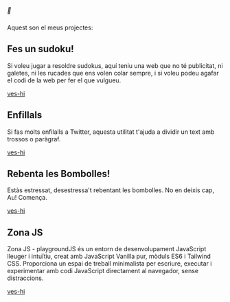 ##### 👋

Aquest son el meus projectes:

## Fes un sudoku!

Si voleu jugar a resoldre sudokus, aquí teniu una web que no té publicitat, ni galetes, ni les rucades que ens volen colar sempre, i si voleu podeu agafar el codi de la web per fer el que vulgueu.

[ves-hi](https://vibracat.github.io/sudo/) 

## Enfillals

Si fas molts enfilalls a Twitter, aquesta utilitat t'ajuda a dividir un text amb trossos o paràgraf.

[ves-hi](https://vibracat.github.io/genera-240/)

## Rebenta les Bombolles!

Estàs estressat, desestressa't rebentant les bombolles. No en deixis cap, Au! Comença.

[ves-hi](https://vibracat.github.io/peta/)

## Zona JS

Zona JS - playgroundJS és un entorn de desenvolupament JavaScript lleuger i intuïtiu, creat amb JavaScript Vanilla pur, mòduls ES6 i Tailwind CSS. Proporciona un espai de treball minimalista per escriure, executar i experimentar amb codi JavaScript directament al navegador, sense distraccions.

[ves-hi](https://qmrcat.github.io/ZonaJS/)
